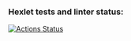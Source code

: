 ### Hexlet tests and linter status:
[![Actions Status](https://github.com/DedMazai36/frontend-project-12/workflows/hexlet-check/badge.svg)](https://github.com/DedMazai36/frontend-project-12/actions)
